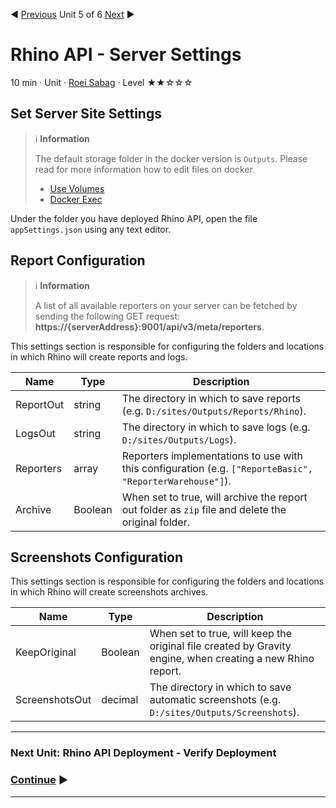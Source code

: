 :arrow_backward: [Previous](./04.DeploymentIIS.md) Unit 5 of 6 [Next](./06.VerifyDeploymnet.md) :arrow_forward:

# Rhino API - Server Settings
10 min · Unit · [Roei Sabag](https://www.linkedin.com/in/roei-sabag-247aa18/) · Level ★★☆☆☆  

## Set Server Site Settings
> :information_source: **Information**
>
> The default storage folder in the docker version is `Outputs`. Please read for more information how to edit files on docker.
> * [Use Volumes](https://docs.docker.com/storage/volumes/)
> * [Docker Exec](https://docs.docker.com/engine/reference/commandline/exec/)  

Under the folder you have deployed Rhino API, open the file `appSettings.json` using any text editor.

## Report Configuration
> :information_source: **Information**
>
> A list of all available reporters on your server can be fetched by sending the following GET request:
> **https://{serverAddress}:9001/api/v3/meta/reporters**.  

This settings section is responsible for configuring the folders and locations in which Rhino will create reports and logs.  

|Name            |Type   |Description                                                                                             |
|----------------|-------|--------------------------------------------------------------------------------------------------------|
|ReportOut       |string |The directory in which to save reports (e.g. `D:/sites/Outputs/Reports/Rhino`).                         |
|LogsOut         |string |The directory in which to save logs (e.g. `D:/sites/Outputs/Logs`).                                     |
|Reporters       |array  |Reporters implementations to use with this configuration (e.g. `["ReporteBasic", "ReporterWarehouse"]`).|
|Archive         |Boolean|When set to true, will archive the report out folder as `zip` file and delete the original folder.      |

## Screenshots Configuration
This settings section is responsible for configuring the folders and locations in which Rhino will create screenshots archives.  

|Name             |Type   |Description                                                                                               |
|-----------------|-------|----------------------------------------------------------------------------------------------------------|
|KeepOriginal     |Boolean|When set to true, will keep the original file created by Gravity engine, when creating a new Rhino report.|
|ScreenshotsOut   |decimal|The directory in which to save automatic screenshots (e.g. `D:/sites/Outputs/Screenshots`).               |  

---
### Next Unit: Rhino API Deployment - Verify Deployment
### [Continue](./06.VerifyDeploymnet.md) :arrow_forward:
---
